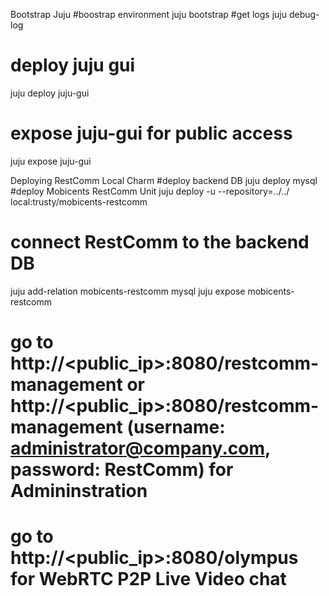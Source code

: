 Bootstrap Juju
#boostrap environment
juju bootstrap
#get logs
juju debug-log
# deploy juju gui
juju deploy juju-gui
# expose juju-gui for public access
juju expose juju-gui

Deploying RestComm Local Charm
#deploy backend DB
juju deploy mysql
#deploy Mobicents RestComm Unit
juju deploy -u --repository=../../ local:trusty/mobicents-restcomm
# connect RestComm to the backend DB
juju add-relation mobicents-restcomm mysql
juju expose mobicents-restcomm
# go to http://<public_ip>:8080/restcomm-management or http://<public_ip>:8080/restcomm-management (username: administrator@company.com, password: RestComm) for Admininstration
# go to http://<public_ip>:8080/olympus for WebRTC P2P Live Video chat
